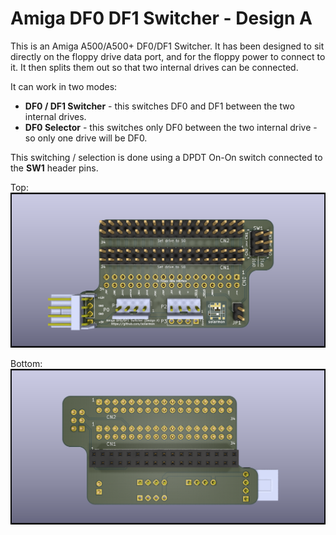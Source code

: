 # Amiga DF0 DF1 Switcher - Design A

This is an Amiga A500/A500+ DF0/DF1 Switcher. It has been designed to sit directly on the floppy drive data port, and for the floppy power to connect to it. It then splits them out so that two internal drives can be connected.

It can work in two modes:

* **DF0 / DF1 Switcher** - this switches DF0 and DF1 between the two internal drives. 
* **DF0 Selector** - this switches only DF0 between the two internal drive - so only one drive will be DF0.

This switching / selection is done using a DPDT On-On switch connected to the **SW1** header pins.

Top:
![Top](https://github.com/solarmon/PCB-Projects/blob/master/Amiga%20DF0%20DF1%20Switcher%20-%20Design%20A%20-%20Rev%202/Amiga%20DF0%20DF1%20Switcher%20-%20Design%20A%20-%20Rev%202%20-%20Top.png)

Bottom:
![Bottom](https://github.com/solarmon/PCB-Projects/blob/master/Amiga%20DF0%20DF1%20Switcher%20-%20Design%20A%20-%20Rev%202/Amiga%20DF0%20DF1%20Switcher%20-%20Design%20A%20-%20Rev%202%20-%20Bottom.png)
